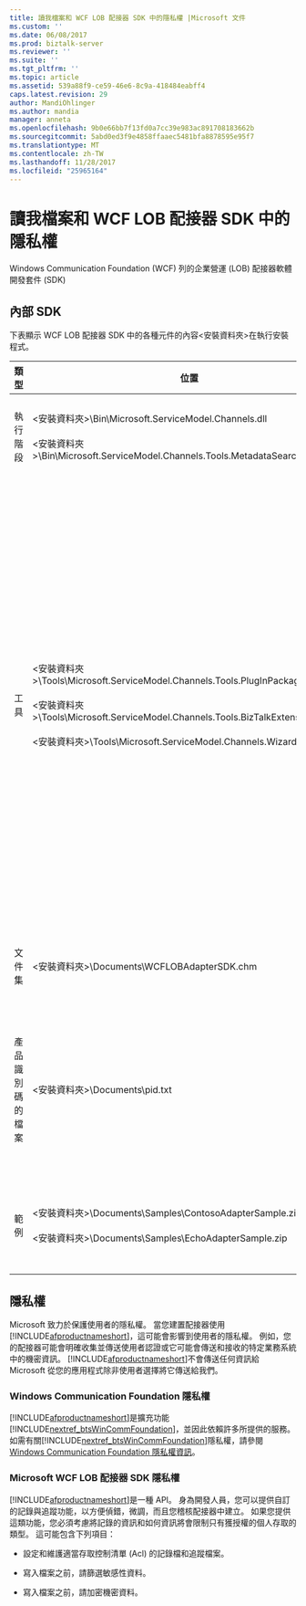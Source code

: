 ```yaml
---
title: 讀我檔案和 WCF LOB 配接器 SDK 中的隱私權 |Microsoft 文件
ms.custom: ''
ms.date: 06/08/2017
ms.prod: biztalk-server
ms.reviewer: ''
ms.suite: ''
ms.tgt_pltfrm: ''
ms.topic: article
ms.assetid: 539a88f9-ce59-46e6-8c9a-418484eabff4
caps.latest.revision: 29
author: MandiOhlinger
ms.author: mandia
manager: anneta
ms.openlocfilehash: 9b0e66bb7f13fd0a7cc39e983ac891708183662b
ms.sourcegitcommit: 5abd0ed3f9e4858ffaaec5481bfa8878595e95f7
ms.translationtype: MT
ms.contentlocale: zh-TW
ms.lasthandoff: 11/28/2017
ms.locfileid: "25965164"
---
```

# <a name="readme-and-privacy-in-the-wcf-lob-adapter-sdk"></a>讀我檔案和 WCF LOB 配接器 SDK 中的隱私權
Windows Communication Foundation (WCF) 列的企業營運 (LOB) 配接器軟體開發套件 (SDK)  
  
## <a name="inside-the-sdk"></a>內部 SDK  
 下表顯示 WCF LOB 配接器 SDK 中的各種元件的內容\<安裝資料夾\>在執行安裝程式。  
  
|類型|位置|Description|  
|----------|--------------|-----------------|  
|執行階段|\<安裝資料夾\>\Bin\Microsoft.ServiceModel.Channels.dll<br /><br /> \<安裝資料夾\>\Bin\Microsoft.ServiceModel.Channels.Tools.MetadataSearchBrowse.dll|這些組件包含執行階段，包括工具內使用的主要表單元件的基底。|  
|工具|\<安裝資料夾\>\Tools\Microsoft.ServiceModel.Channels.Tools.PlugInPackage.dll<br /><br /> \<安裝資料夾\>\Tools\Microsoft.ServiceModel.Channels.Tools.BizTalkExtension.dll<br /><br /> \<安裝資料夾\>\Tools\Microsoft.ServiceModel.Channels.Wizards.dll|**新增配接器服務參考 Visual Studio 外掛程式**<br /><br /> （.NET 專案 [按一下滑鼠右鍵]，加入配接器服務參考）<br /><br /> **使用配接器服務 BizTalk 專案增益集**<br /><br /> （BizTalk 專案 [按一下滑鼠右鍵]，[新增]，新增產生的項目，使用配接器服務）<br /><br /> **WCF LOB 配接器開發精靈**<br /><br /> （檔案、 新的、 專案、 Visual C#、 WCF LOB 配接器）|  
|文件集|\<安裝資料夾\>\Documents\WCFLOBAdapterSDK.chm|此檔案包含概念性內容和此版本的受管理的參考內容。|  
|產品識別碼的檔案|\<安裝資料夾\>\Documents\pid.txt|此檔案包含 WCF LOB Adapter SDK 的產品識別碼。 在連絡 Microsoft 客戶服務及支援 (CSS) 時，請使用此產品識別碼做為參考。|  
|範例|\<安裝資料夾\>\Documents\Samples\ContosoAdapterSample.zip<br /><br /> \<安裝資料夾\>\Documents\Samples\EchoAdapterSample.zip|[Samples] 資料夾包含兩個範例配接器： Contoso 配接器和回應配接器。|  

## <a name="privacy"></a>隱私權
Microsoft 致力於保護使用者的隱私權。 當您建置配接器使用[!INCLUDE[afproductnameshort](../../includes/afproductnameshort-md.md)]，這可能會影響到使用者的隱私權。 例如，您的配接器可能會明確收集並傳送使用者認證或它可能會傳送和接收的特定業務系統中的機密資訊。 [!INCLUDE[afproductnameshort](../../includes/afproductnameshort-md.md)]不會傳送任何資訊給 Microsoft 從您的應用程式除非使用者選擇將它傳送給我們。  
  
### <a name="windows-communication-foundation-privacy"></a>Windows Communication Foundation 隱私權  
 [!INCLUDE[afproductnameshort](../../includes/afproductnameshort-md.md)]是擴充功能[!INCLUDE[nextref_btsWinCommFoundation](../../includes/nextref-btswincommfoundation-md.md)]，並因此依賴許多所提供的服務。 如需有關[!INCLUDE[nextref_btsWinCommFoundation](../../includes/nextref-btswincommfoundation-md.md)]隱私權，請參閱[Windows Communication Foundation 隱私權資訊](https://msdn.microsoft.com/library/ms733927.aspx)。  
  
### <a name="microsoft-wcf-lob-adapter-sdk-privacy"></a>Microsoft WCF LOB 配接器 SDK 隱私權  
 [!INCLUDE[afproductnameshort](../../includes/afproductnameshort-md.md)]是一種 API。 身為開發人員，您可以提供自訂的記錄與追蹤功能，以方便偵錯，微調，而且您稽核配接器中建立。 如果您提供這類功能，您必須考慮將記錄的資訊和如何資訊將會限制只有獲授權的個人存取的類型。 這可能包含下列項目：  
  
-   設定和維護適當存取控制清單 (Acl) 的記錄檔和追蹤檔案。  
  
-   寫入檔案之前，請篩選敏感性資料。  
  
-   寫入檔案之前，請加密機密資料。  